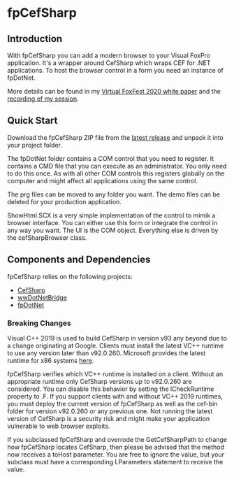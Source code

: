 # fpCefSharp
## Introduction
With fpCefSharp you can add a modern browser to your Visual FoxPro application. It's a wrapper around CefSharp which wraps CEF for .NET applications. To host the browser control in a form you need an instance of fpDotNet.

More details can be found in my [Virtual FoxFest 2020 white paper](https://github.com/cwollenhaupt/fpCefSharp/blob/master/Demos/Files/Wollenhaupt_Browser.pdf) and the [recording of my session](https://www.youtube.com/watch?v=hf5pQKOb0n4). 

## Quick Start

Download the fpCefSharp ZIP file from the [latest release](https://github.com/cwollenhaupt/fpCefSharp/releases) and unpack it into your project folder.

The fpDotNet folder contains a COM control that you need to register. It contains a CMD file that you can execute as an administrator. You only need to do this once. As with all other COM controls this registers globally on the computer and might affect all applications using the same control. 

The prg files can be moved to any folder you want. The demo files can be deleted for your production application.

ShowHtml.SCX is a very simple implementation of the control to mimik a browser interface. You can either use this form or integrate the control in any way you want. The UI is the COM object. Everything else is driven by the cefSharpBrowser class.

## Components and Dependencies
fpCefSharp relies on the following projects:

- [CefSharp](https://github.com/cefsharp/CefSharp)
- [wwDotNetBridge](https://github.com/RickStrahl/wwDotnetBridge)
- [fpDotNet](https://github.com/cwollenhaupt/fpDotNet)

### Breaking Changes
Visual C++ 2019 is used to build CefSharp in version v93 any beyond due to a change originating at Google. Clients must install the latest VC++ runtime to use any version later than v92.0.260. Microsoft provides the latest runtime for x86 systems [here](https://aka.ms/vs/17/release/vc_redist.x86.exe). 

fpCefSharp verifies which VC++ runtime is installed on a client. Without an appropriate runtime only CefSharp versions up to v92.0.260 are considered. You can disable this behavior by setting the lCheckRuntime property to .F. If you support clients with and without VC++ 2019 runtimes, you must deploy the current version of fpCefSharp as well as the cef-bin folder for version v92.0.260 or any previous one. Not running the latest version of CefSharp is a security risk and might make your application vulnerable to web browser exploits.

If you subclassed fpCefSharp and overrode the GetCefSharpPath to change how fpCefSharp locates CefSharp, then please be advised that the method now receives a toHost parameter. You are free to ignore the value, but your subclass must have a corresponding LParameters statement to receive the value.